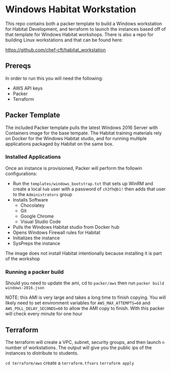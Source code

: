 # Windows Habitat Workstation
This repo contains both a packer template to build a Windows workstation for Habitat Development, and terraform to launch the instances based off of that template for Windows Habitat workshops. There is also a repo for building Linux workstations and that can be found here:

https://github.com/chef-cft/habitat_workstation

## Prereqs
In order to run this you will need the following:

- AWS API keys
- Packer
- Terraform

## Packer Template
The included Packer template pulls the latest Windows 2016 Server with Containers image for the base tempate. The Habitat training materials rely on Docker for the Windows Habitat studio, and for running multiple applications packaged by Habitat on the same box.

### Installed Applications
Once an instance is provisioned, Packer will perform the followin configurations:

- Run the `templates/windows_bootstrap.txt` that sets up WinRM and create a local `hab` user with a password of `ch3fh@b1!` then adds that user to the `Administrators` group
- Installs Software
  - Chocolatey
  - Git 
  - Google Chrome
  - Visual Studio Code
- Pulls the Windows Habitat studio from Docker hub
- Opens Windows Firewall rules for Habitat
- Initializes the instance
- SysPreps the instance

The image does not install Habitat intentionally because installing it is part of the workshop

### Running a packer build
Should you need to update the ami, cd to `packer/aws` then run `packer build windows-2016.json`

NOTE: this AMI is very large and takes a long time to finish copying. You will likely need to set environment variables for `AWS_MAX_ATTEMPTS=60` and `AWS_POLL_DELAY_SECONDS=60` to allow the AMI copy to finish. With this packer will check every minute for one hour

## Terraform
The terraform will create a VPC, subnet, security groups, and then launch `n` number of workstations. The output will give you the public ips of the instances to distribute to students.

`cd terraform/aws` 
create a `terraform.tfvars`
`terraform apply`
